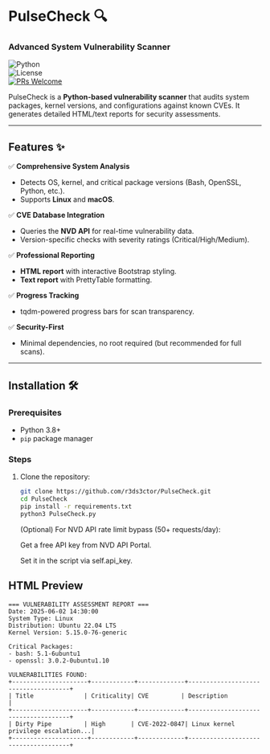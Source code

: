 # PulseCheck 🔍  
### Advanced System Vulnerability Scanner  

![Python](https://img.shields.io/badge/Python-3.8%2B-blue)  
![License](https://img.shields.io/badge/License-MIT-green)  
[![PRs Welcome](https://img.shields.io/badge/PRs-welcome-brightgreen)](https://github.com/r3ds3ctor/PulseCheck/pulls)  

PulseCheck is a **Python-based vulnerability scanner** that audits system packages, kernel versions, and configurations against known CVEs. It generates detailed HTML/text reports for security assessments.  

---

## Features ✨  
✅ **Comprehensive System Analysis**  
- Detects OS, kernel, and critical package versions (Bash, OpenSSL, Python, etc.).  
- Supports **Linux** and **macOS**.  

✅ **CVE Database Integration**  
- Queries the **NVD API** for real-time vulnerability data.  
- Version-specific checks with severity ratings (Critical/High/Medium).  

✅ **Professional Reporting**  
- **HTML report** with interactive Bootstrap styling.  
- **Text report** with PrettyTable formatting.  

✅ **Progress Tracking**  
- tqdm-powered progress bars for scan transparency.  

✅ **Security-First**  
- Minimal dependencies, no root required (but recommended for full scans).  

---

## Installation 🛠️  

### Prerequisites  
- Python 3.8+  
- `pip` package manager  

### Steps  
1. Clone the repository:  
   ```bash
   git clone https://github.com/r3ds3ctor/PulseCheck.git
   cd PulseCheck
   pip install -r requirements.txt
   python3 PulseCheck.py
   ```
   (Optional) For NVD API rate limit bypass (50+ requests/day):

    Get a free API key from NVD API Portal.

    Set it in the script via self.api_key.

## HTML Preview
```
=== VULNERABILITY ASSESSMENT REPORT ===
Date: 2025-06-02 14:30:00
System Type: Linux
Distribution: Ubuntu 22.04 LTS
Kernel Version: 5.15.0-76-generic

Critical Packages:
- bash: 5.1-6ubuntu1
- openssl: 3.0.2-0ubuntu1.10

VULNERABILITIES FOUND:
+---------------------+------------+-------------+-------------------------------------+
| Title              | Criticality| CVE         | Description                         |
+---------------------+------------+-------------+-------------------------------------+
| Dirty Pipe         | High       | CVE-2022-0847| Linux kernel privilege escalation...|
+---------------------+------------+-------------+-------------------------------------+

```

